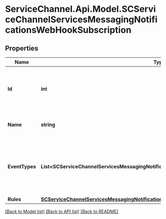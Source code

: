 # ServiceChannel.Api.Model.SCServiceChannelServicesMessagingNotificationsWebHookSubscription

## Properties

Name | Type | Description | Notes
------------ | ------------- | ------------- | -------------
**Id** | **int** | The unique subscription ID. Generated automatically and cannot be modified. | [optional] 
**Name** | **string** | The user-friendly name for the subscription. | 
**EventTypes** | **List&lt;SCServiceChannelServicesMessagingNotificationsWebHookSubscription.EventTypesEnum&gt;** | The list of events to subscribe to. Events within one subscription should belong to one object. | 
**Rules** | [**SCServiceChannelServicesMessagingNotificationsNotificationSubscriptionsRules**](SCServiceChannelServicesMessagingNotificationsNotificationSubscriptionsRules.md) |  | [optional] 

[[Back to Model list]](../README.md#documentation-for-models) [[Back to API list]](../README.md#documentation-for-api-endpoints) [[Back to README]](../README.md)

